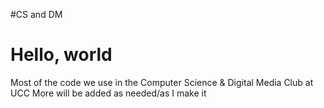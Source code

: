 #CS and DM
<h1>Hello, world</h1>
Most of the code we use in the Computer Science & Digital Media Club at UCC
More will be added as needed/as I make it